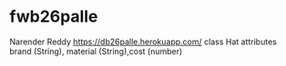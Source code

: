 # fwb26palle
Narender Reddy
https://db26palle.herokuapp.com/
class Hat attributes brand (String), material (String),cost (number)
